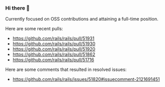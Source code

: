 ### Hi there 👋

Currently focused on OSS contributions and attaining a full-time position.

Here are some recent pulls:

- https://github.com/rails/rails/pull/51931
- https://github.com/rails/rails/pull/51930
- https://github.com/rails/rails/pull/51920
- https://github.com/rails/rails/pull/51862
- https://github.com/rails/rails/pull/51716

Here are some comments that resulted in resolved issues:

- https://github.com/rails/rails/issues/51820#issuecomment-2121691451

<!--
**justinko/justinko** is a ✨ _special_ ✨ repository because its `README.md` (this file) appears on your GitHub profile.

Here are some ideas to get you started:

- 🔭 I’m currently working on ...
- 🌱 I’m currently learning ...
- 👯 I’m looking to collaborate on ...
- 🤔 I’m looking for help with ...
- 💬 Ask me about ...
- 📫 How to reach me: ...
- 😄 Pronouns: ...
- ⚡ Fun fact: ...
-->
